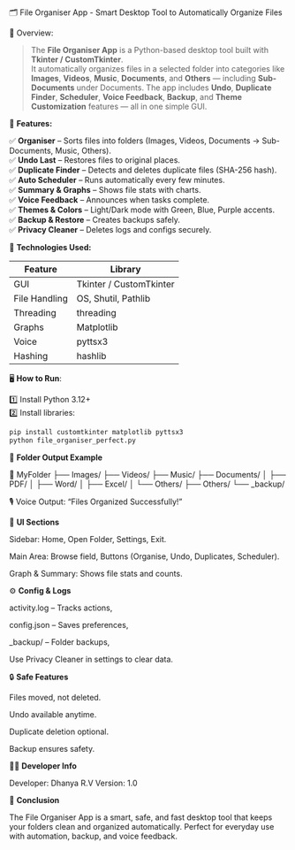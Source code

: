🗂️ File Organiser App - Smart Desktop Tool to Automatically Organize Files

📘 Overview:
> The **File Organiser App** is a Python-based desktop tool built with **Tkinter / CustomTkinter**.  
> It automatically organizes files in a selected folder into categories like **Images**, **Videos**, **Music**, **Documents**, and **Others** — including **Sub-Documents** under Documents.
> The app includes **Undo**, **Duplicate Finder**, **Scheduler**, **Voice Feedback**, **Backup**, and **Theme Customization** features — all in one simple GUI.



🚀 **Features:**

✅ **Organiser** – Sorts files into folders (Images, Videos, Documents → Sub-Documents, Music, Others).  
✅ **Undo Last** – Restores files to original places.  
✅ **Duplicate Finder** – Detects and deletes duplicate files (SHA-256 hash).  
✅ **Auto Scheduler** – Runs automatically every few minutes.  
✅ **Summary & Graphs** – Shows file stats with charts.  
✅ **Voice Feedback** – Announces when tasks complete.  
✅ **Themes & Colors** – Light/Dark mode with Green, Blue, Purple accents.  
✅ **Backup & Restore** – Creates backups safely.  
✅ **Privacy Cleaner** – Deletes logs and configs securely.






🧰 **Technologies Used:**

| Feature | Library |
|----------|----------|
| GUI | Tkinter / CustomTkinter |
| File Handling | OS, Shutil, Pathlib |
| Threading | threading |
| Graphs | Matplotlib |
| Voice | pyttsx3 |
| Hashing | hashlib |






🖥️ **How to Run**:

1️⃣ Install Python 3.12+  
2️⃣ Install libraries:
```bash
pip install customtkinter matplotlib pyttsx3
python file_organiser_perfect.py
```





📂 **Folder Output Example**

📁 MyFolder
├── Images/
├── Videos/
├── Music/
├── Documents/
│   ├── PDF/
│   ├── Word/
│   ├── Excel/
│   └── Others/
├── Others/
└── _backup/

🎙️ Voice Output: “Files Organized Successfully!”






🧩 **UI Sections**

Sidebar: Home, Open Folder, Settings, Exit. 

Main Area: Browse field, Buttons (Organise, Undo, Duplicates, Scheduler). 

Graph & Summary: Shows file stats and counts. 







⚙️ **Config & Logs**

activity.log – Tracks actions, 

config.json – Saves preferences, 

_backup/ – Folder backups, 

Use Privacy Cleaner in settings to clear data.







🔒 **Safe Features**

Files moved, not deleted. 

Undo available anytime. 

Duplicate deletion optional. 

Backup ensures safety. 








🧑‍💻 **Developer Info**

Developer: Dhanya R.V
Version: 1.0


🏁 **Conclusion**

The File Organiser App is a smart, safe, and fast desktop tool that keeps your folders clean and organized automatically.
Perfect for everyday use with automation, backup, and voice feedback.
